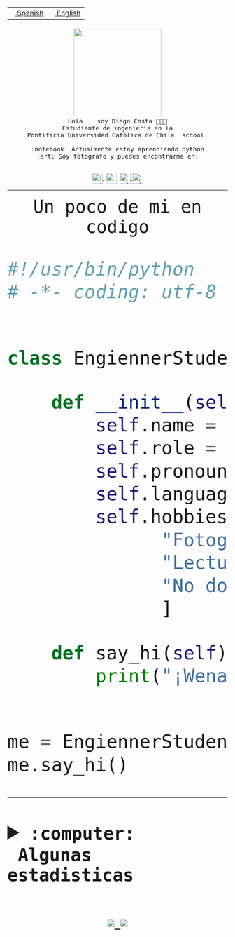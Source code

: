 <table border="0"  align="right">
 <tr><td><a href="README.md"><img src="https://upload.wikimedia.org/wikipedia/commons/thumb/8/89/Bandera_de_Espa%C3%B1a.svg/1200px-Bandera_de_Espa%C3%B1a.svg.png" height="10"> Spanish</a></td>
 <td><a href="README.en.md"><img src="https://upload.wikimedia.org/wikipedia/commons/a/a4/Flag_of_the_United_States.svg" height="10"> English</a></td></tr>
</table><br><br><br>


<p align="center">
  <img src="https://github.com/diegocostares/diegocostares/blob/main/Images/aaa2.gif?raw=true" width="200px">
  <br><samp>
    Hola <img src="https://media.giphy.com/media/hvRJCLFzcasrR4ia7z/giphy.gif" width="16px"> soy Diego Costa 👨🏻‍💻<br>
    Estudiante de ingeniería en la <br>
    Pontificia Universidad Católica de Chile :school:<br>
  <br>
    :notebook: Actualmente estoy aprendiendo python <br>
    :art: Soy fotografo y puedes encontrarme en: <br>
  <br></samp>
  
</p>

<p align="center">
   <a href="https://instagram.com/diegocosta_no" target="blank">
    <img 
    align="center" src="https://cdn.jsdelivr.net/npm/simple-icons@3.0.1/icons/instagram.svg" alt="instagram" height="25px" width="25px" />
  </a>
  <a style="border: 3px solid; color: white;"href="https://t.me/diegocosta_no" target="blank">
  <img
  align="center" alt="Telegram" width="25px" src="https://icons-for-free.com/iconfiles/png/512/Telegram-1324888767380505522.png" />
</a>
<a href="https://api.whatsapp.com/send?phone=56971897835&text=Hola!" target="blank">
  <img
  align="center" alt="wtsp" width="25px" src="https://img.icons8.com/pastel-glyph/2x/whatsapp--v2.png" />
</a>
<a href="https://www.linkedin.com/in/diego-costa-786249213/" target="blank">
  <img
  align="center" alt="wtsp" width="25px" src="https://img.icons8.com/metro/452/linkedin.png" />
</a>

  </a>
</p>

---


<p align="center"><font size="25"><samp>Un poco de mi en codigo</samp></front></p>


```python
#!/usr/bin/python
# -*- coding: utf-8 -*-


class EngiennerStudent:

    def __init__(self):
        self.name = "Diego Costa"
        self.role = "Estudiante"
        self.pronouns = "he/him"
        self.language_spoken = ["es_CL", "en_US"]
        self.hobbies = [
              "Fotografia",
              "Lectura",
              "No dormir",
              ]

    def say_hi(self):
        print("¡Wena mundo!")


me = EngiennerStudent()
me.say_hi()
```
---
<details>
  <summary><b><samp>:computer: &nbsp;Algunas estadisticas</samp></b></summary>
  <br/></p>

<!--START_SECTION:waka-->
![Code Time](http://img.shields.io/badge/Code%20Time-0%20secs-blue)

**Soy nocturno 🦉** 

```text
🌞 Mañana     6 commits      ░░░░░░░░░░░░░░░░░░░░░░░░░   1.88% 
🌆 Día        115 commits    █████████░░░░░░░░░░░░░░░░   36.05% 
🌃 Tarde      104 commits    ████████░░░░░░░░░░░░░░░░░   32.6% 
🌙 Noche      94 commits     ███████░░░░░░░░░░░░░░░░░░   29.47%

```
📅 **Soy más productivo los Miércoles** 

```text
Lunes        27 commits     ██░░░░░░░░░░░░░░░░░░░░░░░   8.46% 
Martes       32 commits     ██░░░░░░░░░░░░░░░░░░░░░░░   10.03% 
Miércoles    110 commits    ████████░░░░░░░░░░░░░░░░░   34.48% 
Jueves       29 commits     ██░░░░░░░░░░░░░░░░░░░░░░░   9.09% 
Viernes      17 commits     █░░░░░░░░░░░░░░░░░░░░░░░░   5.33% 
Sábado       51 commits     ████░░░░░░░░░░░░░░░░░░░░░   15.99% 
Domingo      53 commits     ████░░░░░░░░░░░░░░░░░░░░░   16.61%

```


📊 **Esta semana me dediqué a** 

```text
🐱‍💻 Proyectos: 
private                  13 hrs 57 mins      ██████████░░░░░░░░░░░░░░░   42.37% 
SHAREGO-G54              10 hrs 28 mins      ████████░░░░░░░░░░░░░░░░░   31.81% 
G74_BDD                  4 hrs 4 mins        ███░░░░░░░░░░░░░░░░░░░░░░   12.35% 
T2                       1 hr 55 mins        █░░░░░░░░░░░░░░░░░░░░░░░░   5.86% 
AF4 2021-2               1 hr                ░░░░░░░░░░░░░░░░░░░░░░░░░   3.06%

```


 Last Updated on 23/05/2022 04:41:24 UTC
<!--END_SECTION:waka-->
  
  

 <p align="center"> <img src="https://github-readme-stats.vercel.app/api?username=diegocostares&show_icons=true&theme=ayu-mirage" alt="abhisheknaiidu" /></p>
 
</details>

<p align=center>
  <a href="https://github.com/diegocostares">
    <img src="https://badges.pufler.dev/visits/diegocostares/diegocostares?style=flat-square&color=black&logo=github">
  </a>
  <a href="https://github.com/diegocostares?tab=repositories">
    <img src="https://badges.pufler.dev/repos/diegocostares?style=flat-square&color=black&logo=github">
  </a>
</p>
